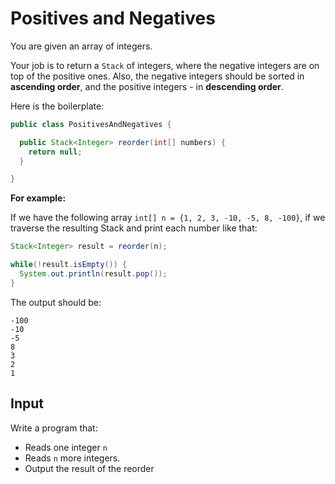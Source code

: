 # Positives and Negatives

You are given an array of integers.

Your job is to return a `Stack` of integers, where the negative integers are on top of the positive ones. Also, the negative integers should be sorted in **ascending order**, and the positive integers - in **descending order**.

Here is the boilerplate:

```java
public class PositivesAndNegatives {

  public Stack<Integer> reorder(int[] numbers) {
    return null;
  }

}

```

**For example:**

If we have the following array `int[] n = {1, 2, 3, -10, -5, 8, -100}`, if we traverse the resulting Stack and print each number like that:

```java
Stack<Integer> result = reorder(n); 

while(!result.isEmpty()) {
  System.out.println(result.pop());
}
```

The output should be:

```
-100
-10
-5
8
3
2
1
```

## Input

Write a program that:

* Reads one integer `n`
* Reads `n` more integers.
* Output the result of the reorder
